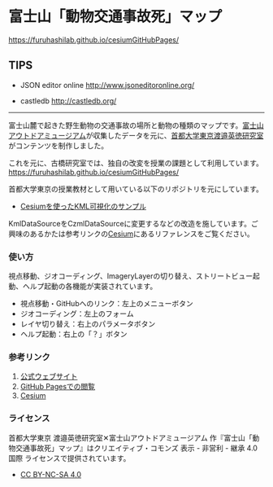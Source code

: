 # 富士山「動物交通事故死」マップ
https://furuhashilab.github.io/cesiumGitHubPages/


## TIPS 
* JSON editor online
http://www.jsoneditoronline.org/

* castledb
http://castledb.org/

---

富士山麓で起きた野生動物の交通事故の場所と動物の種類のマップです。[富士山アウトドアミュージアム](https://www.facebook.com/fom3776)が収集したデータを元に、[首都大学東京渡邉英徳研究室](http://labo.wtnv.jp)がコンテンツを制作しました。

これを元に、古橋研究室では、独自の改変を授業の課題として利用しています。
https://furuhashilab.github.io/cesiumGitHubPages/

首都大学東京の授業教材として用いている以下のリポジトリを元にしています。
+ [Cesiumを使ったKML可視化のサンプル](https://github.com/wtnv-lab/cesiumGitHubPages "Cesiumを使ったKML可視化のサンプル")

KmlDataSourceをCzmlDataSourceに変更するなどの改造を施しています。ご興味のあるかたは参考リンクの[Cesium](http://cesiumjs.org/ "Cesium")にあるリファレンスをご覧ください。

### 使い方

視点移動、ジオコーディング、ImageryLayerの切り替え、ストリートビュー起動、ヘルプ起動の各機能が実装されています。

+ 視点移動・GitHubへのリンク：左上のメニューボタン
+ ジオコーディング：左上のフォーム
+ レイヤ切り替え：右上のパラメータボタン
+ ヘルプ起動：右上の「？」ボタン

### 参考リンク

1. [公式ウェブサイト](http://animal.mapping.jp/ "富士山「動物交通事故死」マップ")
2. [GitHub Pagesでの閲覧](http://hwtnv.github.io/cesiumGitHubPages/ "富士山「動物交通事故死」マップ")
3. [Cesium](http://cesiumjs.org/ "Cesium")

### ライセンス

首都大学東京 渡邉英徳研究室✕富士山アウトドアミュージアム 作『富士山「動物交通事故死」マップ』はクリエイティブ・コモンズ 表示 - 非営利 - 継承 4.0 国際 ライセンスで提供されています。

+ [CC BY-NC-SA 4.0](http://creativecommons.org/licenses/by-nc-sa/4.0/)
